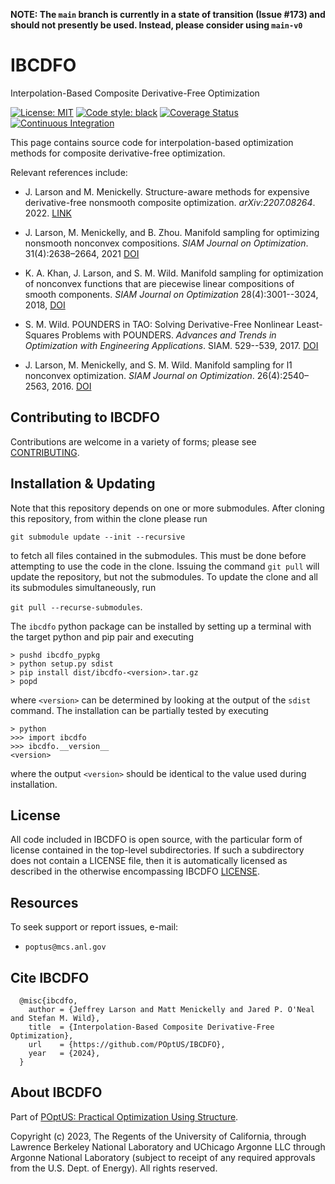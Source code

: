 **NOTE: The `main` branch is currently in a state of transition (Issue #173)
and should not presently be used.  Instead, please consider using `main-v0`**

# IBCDFO

Interpolation-Based Composite Derivative-Free Optimization

[![License: MIT](https://img.shields.io/badge/License-MIT-yellow.svg)](https://opensource.org/licenses/MIT)
[![Code style: black](https://img.shields.io/badge/code%20style-black-000000.svg)](https://github.com/psf/black)
[![Coverage Status](https://coveralls.io/repos/github/POptUS/IBCDFO/badge.svg?branch=main)](https://coveralls.io/github/POptUS/IBCDFO?branch=main)
[![Continuous Integration](https://github.com/POptUS/IBCDFO/workflows/IBCDFO-CI/badge.svg?branch=main)](https://github.com/POptUS/IBCDFO/actions)

This page contains source code for interpolation-based optimization methods for
composite derivative-free optimization.

Relevant references include:

  - J. Larson and M. Menickelly. Structure-aware methods for expensive
  derivative-free nonsmooth composite optimization. *arXiv:2207.08264*. 2022.
  [LINK](https://arxiv.org/abs/2207.08264)

  - J. Larson, M. Menickelly, and B. Zhou. Manifold sampling for optimizing
  nonsmooth nonconvex compositions. *SIAM Journal on Optimization*.
  31(4):2638–2664, 2021
  [DOI](https://doi.org/10.1137/20M1378089)

  - K. A. Khan, J. Larson, and S. M. Wild. Manifold sampling for optimization of
  nonconvex functions that are piecewise linear compositions of smooth
  components. *SIAM Journal on Optimization* 28(4):3001--3024, 2018,
  [DOI](https://doi.org/10.1137/17m114741x)

  - S. M. Wild. POUNDERS in TAO: Solving Derivative-Free Nonlinear
  Least-Squares Problems with POUNDERS. *Advances and Trends in Optimization with
  Engineering Applications*. SIAM. 529--539, 2017.
  [DOI](https://doi.org/10.1137%2F1.9781611974683.ch40)

  - J. Larson, M. Menickelly, and S. M. Wild. Manifold sampling for l1 nonconvex
  optimization. *SIAM Journal on Optimization*. 26(4):2540–2563, 2016.
  [DOI](https://doi.org/10.1137/15M1042097)

## Contributing to IBCDFO

Contributions are welcome in a variety of forms; please see [CONTRIBUTING](CONTRIBUTING.rst).

## Installation & Updating
Note that this repository depends on one or more submodules.  After cloning
this repository, from within the clone please run

``git submodule update --init --recursive``

to fetch all files contained in the submodules.  This must be done before
attempting to use the code in the clone.  Issuing the command `git pull` will
update the repository, but not the submodules.  To update the clone and all its
submodules simultaneously, run

``git pull --recurse-submodules``.

The `ibcdfo` python package can be installed by setting up a terminal with the
target python and pip pair and executing
```
> pushd ibcdfo_pypkg
> python setup.py sdist
> pip install dist/ibcdfo-<version>.tar.gz
> popd
```
where `<version>` can be determined by looking at the output of the `sdist`
command.  The installation can be partially tested by executing
```
> python
>>> import ibcdfo
>>> ibcdfo.__version__
<version>
```
where the output `<version>` should be identical to the value used during
installation.

## License

All code included in IBCDFO is open source, with the particular form of license contained in the top-level
subdirectories.  If such a subdirectory does not contain a LICENSE file, then it is automatically licensed
as described in the otherwise encompassing IBCDFO [LICENSE](/LICENSE).

## Resources

To seek support or report issues, e-mail:

 * ``poptus@mcs.anl.gov``

## Cite IBCDFO

```
  @misc{ibcdfo,
    author = {Jeffrey Larson and Matt Menickelly and Jared P. O'Neal and Stefan M. Wild},
    title  = {Interpolation-Based Composite Derivative-Free Optimization},
    url    = {https://github.com/POptUS/IBCDFO},
    year   = {2024},
  }
```

## About IBCDFO

Part of [POptUS: Practical Optimization Using Structure](https://github.com/POptUS).

Copyright (c) 2023, The Regents of the University of California,
through Lawrence Berkeley National Laboratory and UChicago Argonne
LLC through Argonne National Laboratory (subject to receipt of any
required approvals from the U.S. Dept. of Energy).  All rights reserved.
